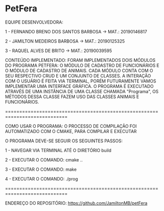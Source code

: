 <h1>PetFera</h1>
  

EQUIPE DESENVOLVEDORA:

1 - FERNANDO BRENO DOS SANTOS BARBOSA -> MAT.: 20190146817

2 - JAMILTON MEDEIROS BARBOSA -> MAT.: 20190125325

3 - RAQUEL ALVES DE BRITO -> MAT.: 20190039595


CONTEÚDO IMPLEMENTADO:
FORAM IMPLEMENTADOS DOIS MÓDULOS DO PROGRAMA PETFERA: O MÓDULO DE CADASTRO DE
FUNCIONÁRIOS E O MÓDULO DE CADASTRO DE ANIMAIS. CADA MÓDULO CONTA COM O SEU
RESPECTIVO CRUD E UM CONJUNTO DE CLASSES. A INTERAÇÃO COM O USUÁRIO É FEITA VIA
TERMINAL, PORÉM FUTURAMENTE VAMOS IMPLEMENTAR UMA INTERFACE GRÁFICA. O PROGRAMA
É EXECUTADO ATRAVÉS DE UMA INSTÂNCIA DE UMA CLASSE CHAMADA "Programa", OS MÉTODOS
DESSA CLASSE FAZEM USO DAS CLASSES ANIMAIS E FUNCIONÁRIOS.


============================================================================


COMO USAR O PROGRAMA:
O PROCESSO DE COMPILAÇÃO FOI AUTOMATIZADO COM O CMAKE, PARA COMPILAR E EXECUTAR

O PROGRAMA DEVE-SE SEGUIR OS SEGUINTES PASSOS:

1 - NAVEGAR VIA TERMINAL ATÉ O DIRETÓRIO build

2 - EXECUTAR O COMANDO: cmake ..

3 - EXECUTAR O COMANDO: make

4 - EXECUTAR O COMANDO: ./prog



============================================================================


ENDEREÇO DO REPOSITÓRIO:
https://github.com/JamiltonMB/petFera

